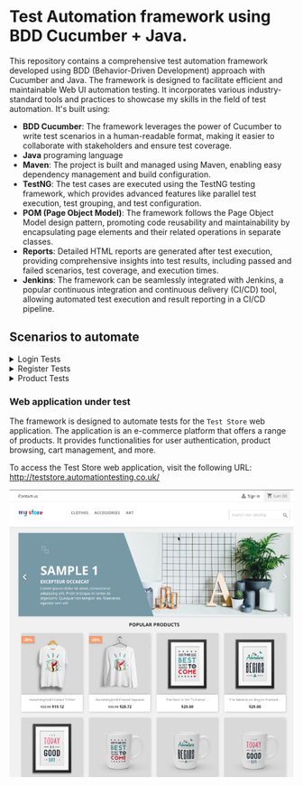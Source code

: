 # Test Automation framework using BDD Cucumber + Java.

This repository contains a comprehensive test automation framework developed using BDD (Behavior-Driven Development)
approach with Cucumber and Java. The framework is designed to facilitate efficient and maintainable Web UI automation
testing. It incorporates various industry-standard tools and practices to showcase my skills in the field of test
automation.
It's built using:

- <strong>BDD Cucumber</strong>: The framework leverages the power of Cucumber to write test scenarios in a
  human-readable format, making it easier to collaborate with stakeholders and ensure test coverage.
- <strong>Java</strong> programing language
- <strong>Maven</strong>: The project is built and managed using Maven, enabling easy dependency management and build
  configuration.
- <strong>TestNG</strong>: The test cases are executed using the TestNG testing framework, which provides advanced
  features like parallel test execution, test grouping, and test configuration.
- <strong>POM (Page Object Model)</strong>: The framework follows the Page Object Model design pattern, promoting code
  reusability and maintainability by encapsulating page elements and their related operations in separate classes.
- <strong>Reports</strong>: Detailed HTML reports are generated after test execution, providing comprehensive insights
  into test results, including passed and failed scenarios, test coverage, and execution times.
- <strong>Jenkins</strong>: The framework can be seamlessly integrated with Jenkins, a popular continuous integration
  and continuous delivery (CI/CD) tool, allowing automated test execution and result reporting in a CI/CD pipeline.

## Scenarios to automate

<details>
  <summary>Login Tests</summary>

````
@login @regression

Feature: Test Store - Login page

  Background:
    Given I can access to test store login page

  Scenario: Validate successful login
    And I type a email "test.bd@gmail.com"
    And I type a password "12345678"
    And I click on sign in button
    Then I should be able to log in and see the name logged "Bryan Test"

  Scenario: Validate unsuccessful login
    And I type a email "test123@mail.com"
    And I type a password "password123"
    And I click on sign in button
    Then I should be able to see the "Authentication failed." error message

  Scenario Outline: Validate error messages on email text field
    And I enter a email <email>
    And I enter a password <password>
    And I click on sign in button
    Then I should be presented with the following email validation messages <loginExpectedMessage>

    Examples:

      | email | password | loginExpectedMessage                                                                                      |
      | email | test1234 | Incluye un signo "@" en la dirección de correo electrónico. La dirección "email" no incluye el signo "@". |
      |       | abc123   | Completa este campo                                                                                       |
      |       |          | Completa este campo                                                                                       |

  Scenario Outline: Validate error messages on email password field
    And I enter a email <email>
    And I enter a password <password>
    And I click on sign in button
    Then I should be presented with the following password validation messages <loginExpectedMessage>

    Examples:

      | email         | password | loginExpectedMessage                 |
      | test@test.com | 12as     | Haz coincidir el formato solicitado. |
      | test@test.com |          | Completa este campo                  |

````

</details>

<details>
<summary>Register Tests</summary>

````
@register @regression

  Feature: Test Store - Register page

    Background:
      Given I can access to test store register page


    Scenario: Validate successful account creation
      And I click on Mr radio option
      And I enter a specific firstname "TestingCR"
      And I enter a specific lastname "Bugs"
      And I enter a random email
      And I enter a specific password "bestPassword"
      And I enter a specific birthday "12/12/1970"
      And I left offers and newsletter empty
      And I click on terms and conditions checkbox
      And I click on the save button
      Then I should be able to see the name "TestingCR Bugs" logged
````

</details>


<details>
<summary>Product Tests</summary>

````
@product

Feature: Test Store - product page

  Background:
    Given I can access to store home page

  Scenario: Validate that women clothes sub-category has products available

    When I click to women clothes sub category
    Then I should be presented with at least one available listed product

  Scenario Outline: Validate that selecting available filters those will be shown in tags within active filters
    When I click to men clothes sub category
    And I select <size> size filter
    And I select <color> color filter
    Then I should be presented with <sizeFilterExpected> size filter and <sizeFilterExpected> color filter

    Examples:
      | size | color | sizeFilterExpected | sizeFilterExpected |
      | S    | White | Size: S            | Color: White       |
      | M    | Black | Size: M            | Color: Black       |
      | L    | White | Size: L            | Color: White       |
      | XL   | Black | Size: XL           | Color: Black       |

  Scenario Outline: Validate that women product is able to add to cart via quick view
    When I click to women clothes sub category
    And I select the quick view on first produc listed
    And I select <size> size option on quick view
    And I select <quantity> quantity option on quick view
    And I click on add to cart button
    Then I should be presented with the correct <sizeExpected> size, <quantityExpected> quantity and <successfulAddedMessage> message

    Examples:
      | size | quantity | sizeExpected | quantityExpected | successfulAddedMessage                           |
      | S    | 3        | S            | 3                | Product successfully added to your shopping cart |
      | M    | 2        | M            | 2                | Product successfully added to your shopping cart |
      | L    | 1        | L            | 1                | Product successfully added to your shopping cart |
      | XL   | 4        | XL           | 4                | Product successfully added to your shopping cart |


  Scenario: Validate that sorting by `Name, A to Z` the Stationery products are displayed correctly
    When I click to stationery accessories sub category
    And I choose the sort by option "Name, A to Z"
    Then I should be presented with the products listed sorted alphabetically

  Scenario: Validate that applying some Home Accessories filters reduce products quantity and after clear them they back to started quantity
    When I click to home accessories sub category
    And I click on black filter
    And I remove the filter selected
    Then I should be presented with the original products quantity

  Scenario: Validate that adding a more than 1 quantity product from Art category it'll show the correct final price on pre-checkout view
    When I click to art category
    And I select the first listed product
    And I change the quantity to 4
    And I clcik on add to cart button
    Then I should be presented with the correct quantity and price information

  Scenario: Validate that adding a more than 1 quantity product from Art category it'll show the correct final price on cart page
    When I click to art category
    And I select the first listed product
    And I change the quantity to 4
    And I clcik on add to cart button
    And I close the details information
    And I click to shopping cart button
    Then I should be presented with the correct quantity and price information

  Scenario: Validate successful product checkout
    When I click to art category
    And I select the first listed product
    And I change the quantity to 4
    And I clcik on add to cart button
    And I close the details information
    And I click to shopping cart button
    And I click on proceed to checkout button
    And I fill the personal information correctly and continue
    And I fill the address information and continue
    And I click on my carrier shipping method option and continue
    And I select the pay by check payment option
    And I click on agree to terms of service checkbox
    And I click on order with an obligation to pay button
    Then I should be able to see the confirmation message and order details correctly
````

</details>

### Web application under test

The framework is designed to automate tests for the `Test Store` web application. The application is an e-commerce
platform that offers a range of products. It provides functionalities for user authentication, product browsing,
cart management, and more.

To access the Test Store web application, visit the following URL: http://teststore.automationtesting.co.uk/

![img.png](img.png)

